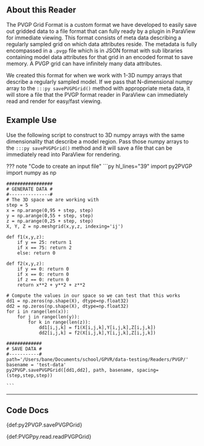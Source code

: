 
## About this Reader
The PVGP Grid Format is a custom format we have developed to easily save out gridded data to a file format that can fully ready by a plugin in ParaView for immediate viewing. This format consists of meta data describing a regularly sampled grid on which data attributes reside. The metadata is fully encompassed in a `.pvgp` file which is in JSON format with sub libraries containing model data attributes for that grid in an encoded format to save memory. A PVGP grid can have infinitely many data attributes.

We created this format for when we work with 1-3D numpy arrays that describe a regularly sampled model. If we pass that N-dimensional numpy array to the `:::py savePVGPGrid()` method with approppriate meta data, it will store a file that the PVGP format reader in ParaView can immediately read and render for easy/fast viewing.

## Example Use
Use the following script to construct to 3D numpy arrays with the same dimensionality that describe a model region. Pass those numpy arrays to the `:::py savePVGPGrid()` method and it will save a file that can be immediately read into ParaView for rendering.

??? note "Code to create an input file"
    ```py hl_lines="39"
    import py2PVGP
    import numpy as np

    #################
    # GENERATE DATA #
    #---------------#
    # The 3D space we are working with
    step = 5
    x = np.arange(0,95 + step, step)
    y = np.arange(0,55 + step, step)
    z = np.arange(0,25 + step, step)
    X, Y, Z = np.meshgrid(x,y,z, indexing='ij')

    def f1(x,y,z):
        if y == 25: return 1
        if x == 75: return 2
        else: return 0

    def f2(x,y,z):
        if y == 0: return 0
        if x == 0: return 0
        if z == 0: return 0
        return x**2 + y**2 + z**2

    # Compute the values in our space so we can test that this works
    dd1 = np.zeros(np.shape(X), dtype=np.float32)
    dd2 = np.zeros(np.shape(X), dtype=np.float32)
    for i in range(len(x)):
        for j in range(len(y)):
            for k in range(len(z)):
                dd1[i,j,k] = f1(X[i,j,k],Y[i,j,k],Z[i,j,k])
                dd2[i,j,k] = f2(X[i,j,k],Y[i,j,k],Z[i,j,k])

    #############
    # SAVE DATA #
    #-----------#
    path='/Users/bane/Documents/school/GPVR/data-testing/Readers/PVGP/'
    basename = 'test-data'
    py2PVGP.savePVGPGrid([dd1,dd2], path, basename, spacing=(step,step,step))

    ```


-----
## Code Docs

{def:py2PVGP.savePVGPGrid}

{def:PVGPpy.read.readPVGPGrid}
